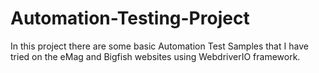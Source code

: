 # Automation-Testing-Project
In this project there are some basic Automation Test Samples that I have tried on the eMag and Bigfish websites using WebdriverIO framework.
